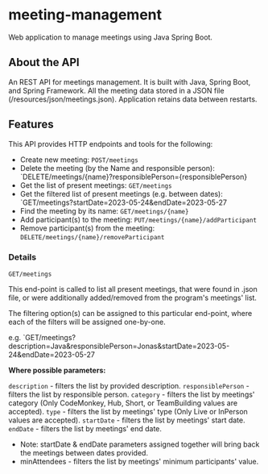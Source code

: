 # meeting-management
Web application to manage meetings using Java Spring Boot.

## About the API

An REST API for meetings management. It is built with Java, Spring Boot, and Spring Framework.
All the meeting data stored in a JSON file (/resources/json/meetings.json). Application retains data between restarts.

## Features

This API provides HTTP endpoints and tools for the following:

* Create new meeting: `POST/meetings`
* Delete the meeting (by the Name and responsible person): `DELETE/meetings/{name}?responsiblePerson={responsiblePerson}
* Get the list of present meetings: `GET/meetings`
* Get the filtered list of present meetings (e.g. between dates): `GET/meetings?startDate=2023-05-24&endDate=2023-05-27
* Find the meeting by its name: `GET/meetings/{name}`
* Add participant(s) to the meeting: `PUT/meetings/{name}/addParticipant`
* Remove participant(s) from the meeting: `DELETE/meetings/{name}/removeParticipant`

### Details

`GET/meetings`

This end-point is called to list all present meetings, that were found in .json file, or were additionally added/removed from the program's meetings' list. 

The filtering option(s) can be assigned to this particular end-point, where each of the filters will be assigned one-by-one. 

e.g. `GET/meetings?description=Java&responsiblePerson=Jonas&startDate=2023-05-24&endDate=2023-05-27

**Where possible parameters:**

`description` - filters the list by provided description.
`responsiblePerson` - filters the list by responsible person.
`category` - filters the list by meetings' category (Only CodeMonkey, Hub, Short, or TeamBuilding values are accepted).
`type` - filters the list by meetings' type (Only Live or InPerson values are accepted).
`startDate` - filters the list by meetings' start date. 
`endDate` - filters the list by meetings' end date. 
* Note: startDate & endDate parameters assigned together will bring back the meetings between dates provided. 
* minAttendees - filters the list by meetings' minimum participants' value. 
